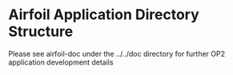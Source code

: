 # Airfoil Application Directory Structure

Please see airfoil-doc under the ../../doc directory for further OP2 application development details


